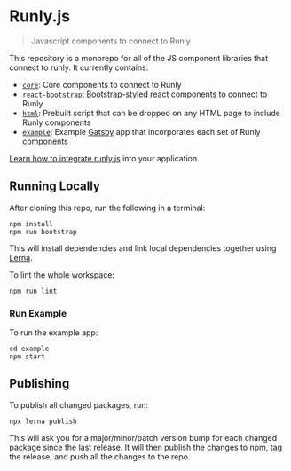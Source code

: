 # Runly.js

> Javascript components to connect to Runly

This repository is a monorepo for all of the JS component libraries that connect to runly. It currently contains:

* [`core`](./core): Core components to connect to Runly
* [`react-bootstrap`](./react-bootstrap): [Bootstrap](https://getbootstrap.com/)-styled react components to connect to Runly
* [`html`](./html): Prebuilt script that can be dropped on any HTML page to include Runly components
* [`example`](./example): Example [Gatsby](https://www.gatsbyjs.org/) app that incorporates each set of Runly components

[Learn how to integrate runly.js](https://www.runly.io/docs/integration/runly-js/) into your application.

## Running Locally

After cloning this repo, run the following in a terminal:

```
npm install
npm run bootstrap
```

This will install dependencies and link local dependencies together using [Lerna](https://github.com/lerna/lerna).

To lint the whole workspace:

```
npm run lint
```

### Run Example

To run the example app:

```
cd example
npm start
```

## Publishing

To publish all changed packages, run:

```
npx lerna publish
```

This will ask you for a major/minor/patch version bump for each changed package since the last release. It will then publish the changes to npm, tag the release, and push all the changes to the repo.
